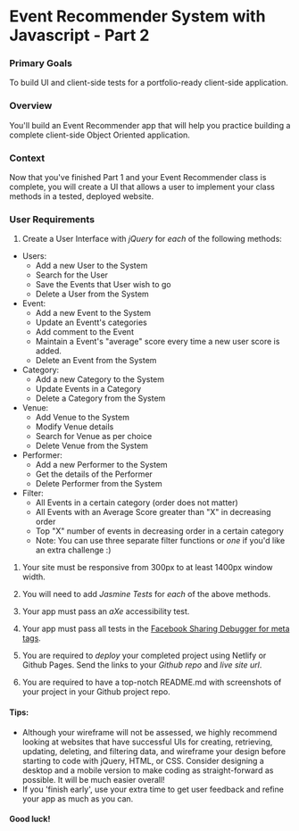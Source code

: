 # Event Recommender System with Javascript - Part 2


### Primary Goals
To build UI and client-side tests for a portfolio-ready client-side application.

### Overview
You'll build an Event Recommender app that will
help you practice building a complete client-side Object Oriented application.

### Context
Now that you've finished Part 1 and your Event Recommender class is complete, you will create a UI that allows a user to implement your class methods in a tested, deployed website.

### User Requirements

1. Create a User Interface with *jQuery* for *each* of the following methods:

* Users:
    * Add a new User to the System
    * Search for the User
    * Save the Events that User wish to go
    * Delete a User from the System
* Event:
    * Add a new Event to the System
    * Update an Eventt's categories
    * Add comment to the Event
    * Maintain a Event's "average" score every time a new user score is added.
    * Delete an Event from the System
* Category:
    * Add a new Category to the System
    * Update Events in a Category
    * Delete a Category from the System
* Venue:
    * Add Venue to the System
    * Modify Venue details
    * Search for Venue as per choice
    * Delete Venue from the System
* Performer:
    * Add a new Performer to the System
    * Get the details of the Performer
    * Delete Performer from the System
* Filter:
    * All Events in a certain category (order does not matter)
    * All Events with an Average Score greater than "X" in decreasing order
    * Top "X" number of events in decreasing order in a certain category
    * Note: You can use three separate filter functions or _one_ if you'd like an extra challenge :)

    
1. Your site must be responsive from 300px to at least 1400px window width.

1. You will need to add *Jasmine Tests* for *each* of the above methods.

1. Your app must pass an *aXe* accessibility test.

1. Your app must pass all tests in the [Facebook Sharing Debugger for meta tags](https://developers.facebook.com/tools/debug/).

1. You are required to *deploy* your completed project using Netlify or Github Pages. Send the links to your *Github repo* and *live site url*.

1. You are required to have a top-notch README.md with screenshots of your project in your Github project repo.

#### Tips:
- Although your wireframe will not be assessed, we highly recommend looking at websites that have successful UIs for creating, retrieving, updating, deleting, and filtering data, and wireframe your design before starting to code with jQuery, HTML, or CSS.  Consider designing a desktop and a mobile version to make coding as straight-forward as possible.  It will be much easier overall!
- If you 'finish early', use your extra time to get user feedback and refine your app as much as you can.

#### Good luck!

